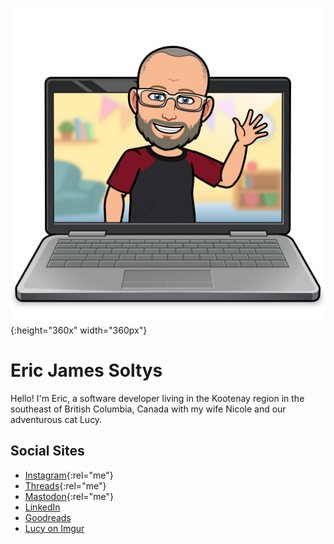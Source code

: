 ![Bitmoji of Eric waving](/img/laptop-wave.png){:height="360x" width="360px"}
# Eric James Soltys
Hello! I'm Eric, a software developer living in the Kootenay region in the southeast of British Columbia, Canada with my wife Nicole and our adventurous cat Lucy.
## Social Sites

- [Instagram](https://instagram.com/ericjamessoltys){:rel="me"}
- [Threads](https://www.threads.net/@ericjamessoltys){:rel="me"}
- [Mastodon](https://mstdn.ca/@esoltys){:rel="me"}
- [LinkedIn](https://www.linkedin.com/in/ericjamessoltys/)
- [Goodreads](https://www.goodreads.com/user/show/67338380-eric-james-soltys)
- [Lucy on Imgur](https://imgur.com/user/tuxedolucy)